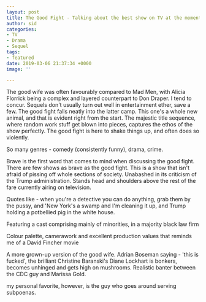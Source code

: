 ```yaml
---
layout: post
title: The Good Fight - Talking about the best show on TV at the moment
author: sid
categories:
- TV
- Drama
- Sequel
tags:
- featured
date: 2019-03-06 21:37:34 +0000
image: ''

---
```

The good wife was often favourably compared to Mad Men, with Alicia Florrick being a complex and layered counterpart to Don Draper. I tend to concur. Sequels don't usually turn out well in entertainment ether, save a few. The good fight falls neatly into the latter camp. This one's a whole new animal, and that is evident right from the start. The majestic title sequence, where random work stuff get blown into pieces, captures the ethos of the show perfectly. The good fight is here to shake things up, and often does so violently.

So many genres - comedy (consistently funny), drama, crime.

Brave is the first word that comes to mind when discussing the good fight. There are few shows as brave as the good fight. This is a show that isn't afraid of pissing off whole sections of society. Unabashed in its criticism of the Trump administration. Stands head and shoulders above the rest of the fare currently airing on television.

Quotes like - when you're a detective you can do anything, grab them by the pussy, and 'New York's a swamp and I'm cleaning it up, and Trump holding a potbellied pig in the white house.

Featuring a cast comprising mainly of minorities, in a majority black law firm

Colour palette, camerawork and excellent production values that reminds me of a David Fincher movie

A more grown-up version of the good wife. Adrian Boseman saying - 'this is fucked', the brilliant Christine Baranski's Diane Lockhart is bonkers, becomes unhinged and gets high on mushrooms. Realistic banter between the CDC guy and Marissa Gold.

my personal favorite, however, is the guy who goes around serving subpoenas.